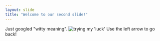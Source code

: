 ```yaml
---
layout: slide
title: "Welcome to our second slide!"
---
```

Just googled "witty meaning". ![trying my 'luck'](https://i.kym-cdn.com/entries/icons/original/000/006/151/ObamaNotBad.jpg)
Use the left arrow to go back!
